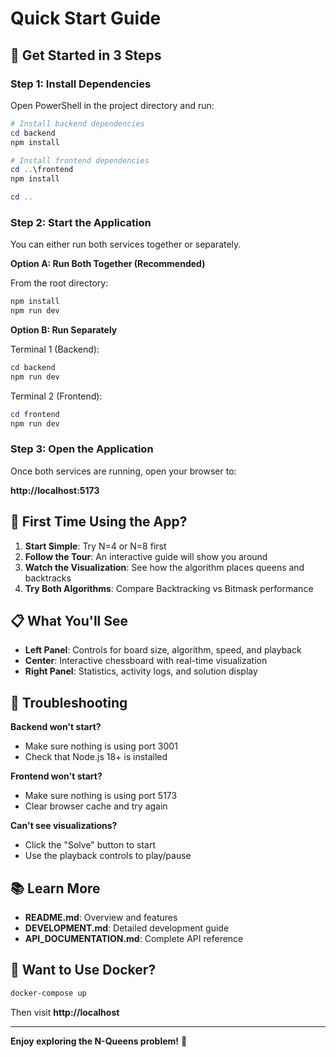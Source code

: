 # Quick Start Guide

## 🚀 Get Started in 3 Steps

### Step 1: Install Dependencies

Open PowerShell in the project directory and run:

```powershell
# Install backend dependencies
cd backend
npm install

# Install frontend dependencies
cd ..\frontend
npm install

cd ..
```

### Step 2: Start the Application

You can either run both services together or separately.

**Option A: Run Both Together (Recommended)**

From the root directory:

```powershell
npm install
npm run dev
```

**Option B: Run Separately**

Terminal 1 (Backend):
```powershell
cd backend
npm run dev
```

Terminal 2 (Frontend):
```powershell
cd frontend
npm run dev
```

### Step 3: Open the Application

Once both services are running, open your browser to:

**http://localhost:5173**

## 🎯 First Time Using the App?

1. **Start Simple**: Try N=4 or N=8 first
2. **Follow the Tour**: An interactive guide will show you around
3. **Watch the Visualization**: See how the algorithm places queens and backtracks
4. **Try Both Algorithms**: Compare Backtracking vs Bitmask performance

## 📋 What You'll See

- **Left Panel**: Controls for board size, algorithm, speed, and playback
- **Center**: Interactive chessboard with real-time visualization
- **Right Panel**: Statistics, activity logs, and solution display

## 🔧 Troubleshooting

**Backend won't start?**
- Make sure nothing is using port 3001
- Check that Node.js 18+ is installed

**Frontend won't start?**
- Make sure nothing is using port 5173
- Clear browser cache and try again

**Can't see visualizations?**
- Click the "Solve" button to start
- Use the playback controls to play/pause

## 📚 Learn More

- **README.md**: Overview and features
- **DEVELOPMENT.md**: Detailed development guide
- **API_DOCUMENTATION.md**: Complete API reference

## 🐳 Want to Use Docker?

```powershell
docker-compose up
```

Then visit **http://localhost**

---

**Enjoy exploring the N-Queens problem!** 👑
